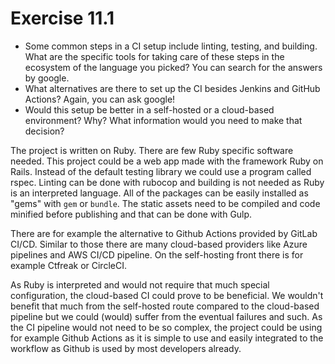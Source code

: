 # Exercise 11.1


* Some common steps in a CI setup include linting, testing, and building. 
What are the specific tools for taking care of these steps in the ecosystem of the language you picked? You can search for the answers by google.
* What alternatives are there to set up the CI besides Jenkins and GitHub Actions? Again, you can ask google!
* Would this setup be better in a self-hosted or a cloud-based environment? Why? What information would you need to make that decision?

The project is written on Ruby. There are few Ruby specific software needed. This project could be a web app made with the framework Ruby on Rails.
Instead of the default testing library we could use a program called rspec. Linting can be done with rubocop and building is not needed as Ruby is
an interpreted language. All of the packages can be easily installed as "gems" with `gem` or `bundle`. The static assets need to be compiled and code minified before
publishing and that can be done with Gulp.

There are for example the alternative to Github Actions provided by GitLab CI/CD. Similar to those there are many cloud-based providers like Azure pipelines and AWS CI/CD pipeline. 
On the self-hosting front there is for example Ctfreak or CircleCI.

As Ruby is interpreted and would not require that much special configuration, the cloud-based CI could prove to be beneficial. We wouldn't benefit that much from the self-hosted
route compared to the cloud-based pipeline but we could (would) suffer from the eventual failures and such. As the CI pipeline would not need to be so complex, the project could be
using for example Github Actions as it is simple to use and easily integrated to the workflow as Github is used by most developers already.
